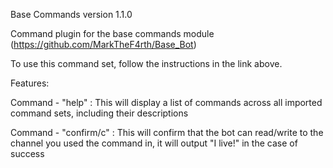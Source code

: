 Base Commands version 1.1.0

Command plugin for the base commands module (https://github.com/MarkTheF4rth/Base_Bot)

To use this command set, follow the instructions in the link above.


Features:

Command - "help" : This will display a list of commands across all imported command sets, including their descriptions

Command - "confirm/c" : This will confirm that the bot can read/write to the channel you used the command in, it will output "I live!" in the case of success
